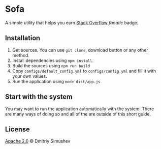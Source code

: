 # Sofa

A simple utility that helps you earn [Stack Overflow](http://stackoverflow.com) _fanatic_ badge.

## Installation

1. Get sources. You can use `git clone`, download button or any other method.
2. Install dependencies using `npm install`.
3. Build the sources using `npm run build`
4. Copy `configs/default_config.yml` to `configs/config.yml` and fill it with
your own values.
5. Run the application using `node dist/app.js`


## Start with the system

You may want to run the application automatically with the system. There are
many ways of doing so and all of the are outside of this short guide.

## License

[Apache 2.0](http://www.apache.org/licenses/LICENSE-2.0) © Dmitriy Simushev

